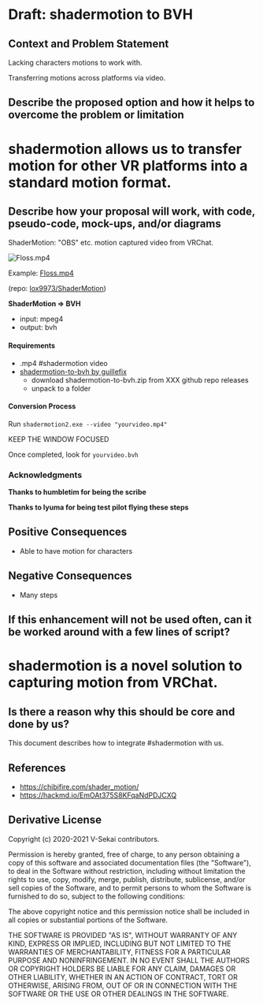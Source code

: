 # Draft: shadermotion to BVH

## Context and Problem Statement

Lacking characters motions to work with.

Transferring motions across platforms via video.

## Describe the proposed option and how it helps to overcome the problem or limitation

# shadermotion allows us to transfer motion for other VR platforms into a standard motion format.

## Describe how your proposal will work, with code, pseudo-code, mock-ups, and/or diagrams

ShaderMotion: "OBS" etc. motion captured video from VRChat.

![Floss.mp4](https://i.imgur.com/TgBM5lN.png)

Example: [Floss.mp4](https://gitlab.com/lox9973/ShaderMotion/-/raw/master/Example/Motion/Floss.mp4)

(repo: [lox9973/ShaderMotion](https://gitlab.com/lox9973/ShaderMotion))

**ShaderMotion => BVH**

- input: mpeg4
- output: bvh

#### Requirements

- .mp4 #shadermotion video
- [shadermotion-to-bvh by guillefix](https://github.com/guillefix/shadermotion-to-bvh/releases)
  - download shadermotion-to-bvh.zip from XXX github repo releases
  - unpack to a folder

#### Conversion Process

Run `shadermotion2.exe --video "yourvideo.mp4"`

KEEP THE WINDOW FOCUSED

Once completed, look for `yourvideo.bvh`

### Acknowledgments

**Thanks to humbletim for being the scribe**

**Thanks to lyuma for being test pilot flying these steps**

## Positive Consequences <!-- optional -->

- Able to have motion for characters

## Negative Consequences <!-- optional -->

- Many steps

## If this enhancement will not be used often, can it be worked around with a few lines of script?

# shadermotion is a novel solution to capturing motion from VRChat.

## Is there a reason why this should be core and done by us?

This document describes how to integrate #shadermotion with us.

## References <!-- optional -->

- <https://chibifire.com/shader_motion/>
- <https://hackmd.io/EmOAt375S8KFqaNdPDJCXQ>

## Derivative License

Copyright (c) 2020-2021 V-Sekai contributors.

Permission is hereby granted, free of charge, to any person obtaining a copy
of this software and associated documentation files (the "Software"), to deal
in the Software without restriction, including without limitation the rights
to use, copy, modify, merge, publish, distribute, sublicense, and/or sell
copies of the Software, and to permit persons to whom the Software is
furnished to do so, subject to the following conditions:

The above copyright notice and this permission notice shall be included in all
copies or substantial portions of the Software.

THE SOFTWARE IS PROVIDED "AS IS", WITHOUT WARRANTY OF ANY KIND, EXPRESS OR
IMPLIED, INCLUDING BUT NOT LIMITED TO THE WARRANTIES OF MERCHANTABILITY,
FITNESS FOR A PARTICULAR PURPOSE AND NONINFRINGEMENT. IN NO EVENT SHALL THE
AUTHORS OR COPYRIGHT HOLDERS BE LIABLE FOR ANY CLAIM, DAMAGES OR OTHER
LIABILITY, WHETHER IN AN ACTION OF CONTRACT, TORT OR OTHERWISE, ARISING FROM,
OUT OF OR IN CONNECTION WITH THE SOFTWARE OR THE USE OR OTHER DEALINGS IN THE
SOFTWARE.
